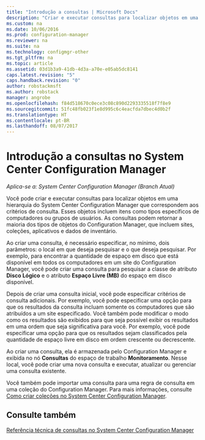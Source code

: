 ```yaml
---
title: "Introdução a consultas | Microsoft Docs"
description: "Criar e executar consultas para localizar objetos em uma hierarquia do System Center Configuration Manager que correspondem aos critérios de consulta."
ms.custom: na
ms.date: 10/06/2016
ms.prod: configuration-manager
ms.reviewer: na
ms.suite: na
ms.technology: configmgr-other
ms.tgt_pltfrm: na
ms.topic: article
ms.assetid: 03d1b3a9-41db-4d3a-a70e-e05ab5dc8141
caps.latest.revision: "5"
caps.handback.revision: "0"
author: robstackmsft
ms.author: robstack
manager: angrobe
ms.openlocfilehash: f84d518670c0ece3c08c890d2293335518f7f8e9
ms.sourcegitcommit: 51fc48fb023f1e8d995c6c4eacfda7dbec4d0b2f
ms.translationtype: HT
ms.contentlocale: pt-BR
ms.lasthandoff: 08/07/2017
---
```

# <a name="introduction-to-queries-in-system-center-configuration-manager"></a>Introdução a consultas no System Center Configuration Manager

*Aplica-se a: System Center Configuration Manager (Branch Atual)*

Você pode criar e executar consultas para localizar objetos em uma hierarquia do System Center Configuration Manager que correspondem aos critérios de consulta. Esses objetos incluem itens como tipos específicos de computadores ou grupos de usuários. As consultas podem retornar a maioria dos tipos de objetos do Configuration Manager, que incluem sites, coleções, aplicativos e dados de inventário.  

 Ao criar uma consulta, é necessário especificar, no mínimo, dois parâmetros: o local em que deseja pesquisar e o que deseja pesquisar. Por exemplo, para encontrar a quantidade de espaço em disco que está disponível em todos os computadores em um site do Configuration Manager, você pode criar uma consulta para pesquisar a classe de atributo **Disco Lógico** e o atributo **Espaço Livre (MB)** do espaço em disco disponível.  

 Depois de criar uma consulta inicial, você pode especificar critérios de consulta adicionais. Por exemplo, você pode especificar uma opção para que os resultados da consulta incluam somente os computadores que são atribuídos a um site especificado. Você também pode modificar o modo como os resultados são exibidos para que seja possível exibir os resultados em uma ordem que seja significativa para você. Por exemplo, você pode especificar uma opção para que os resultados sejam classificados pela quantidade de espaço livre em disco em ordem crescente ou decrescente.  

 Ao criar uma consulta, ela é armazenada pelo Configuration Manager e exibida no nó **Consultas** do espaço de trabalho **Monitoramento**. Nesse local, você pode criar uma nova consulta e executar, atualizar ou gerenciar uma consulta existente.  

 Você também pode importar uma consulta para uma regra de consulta em uma coleção do Configuration Manager. Para mais informações, consulte [Como criar coleções no System Center Configuration Manager](../../../core/clients/manage/collections/create-collections.md).  

## <a name="see-also"></a>Consulte também  
 [Referência técnica de consultas no System Center Configuration Manager](../../../core/servers/manage/queries-technical-reference.md)
